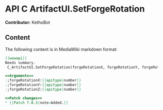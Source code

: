 # API C ArtifactUI.SetForgeRotation

**Contributor:** KethoBot

## Content

The following content is in MediaWiki markdown format:

```mediawiki
{{wowapi}}
Needs summary.
 C_ArtifactUI.SetForgeRotation(forgeRotationX, forgeRotationY, forgeRotationZ)

==Arguments==
:;forgeRotationX:{{apitype|number}}
:;forgeRotationY:{{apitype|number}}
:;forgeRotationZ:{{apitype|number}}

==Patch changes==
* {{Patch 7.0.3|note=Added.}}
```